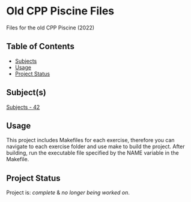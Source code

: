 # Old CPP Piscine Files 

Files for the old CPP Piscine (2022) 

## Table of Contents
* [Subjects](#subjects)
* [Usage](#usage)
* [Project Status](#project-status)

## Subject(s)

[Subjects - 42](https://ninads.notion.site/Subjects-42-39a82a431ded44db89fe1f75fbe5076a?pvs=4)

## Usage

This project includes Makefiles for each exercise, therefore you can navigate to each exercise folder and use make to build the project. 
After building, run the executable file specified by the NAME variable in the Makefile.

## Project Status

Project is: _complete_ & _no longer being worked on_.
